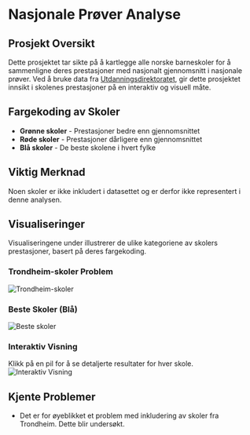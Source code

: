 # Nasjonale Prøver Analyse

## Prosjekt Oversikt
Dette prosjektet tar sikte på å kartlegge alle norske barneskoler for å sammenligne deres prestasjoner med nasjonalt gjennomsnitt i nasjonale prøver. Ved å bruke data fra [Utdanningsdirektoratet](https://www.udir.no/tall-og-forskning/statistikk/statistikk-grunnskole/nasjonale-prover-5.-trinn/), gir dette prosjektet innsikt i skolenes prestasjoner på en interaktiv og visuell måte.

## Fargekoding av Skoler
- **Grønne skoler** - Prestasjoner bedre enn gjennomsnittet
- **Røde skoler** - Prestasjoner dårligere enn gjennomsnittet
- **Blå skoler** - De beste skolene i hvert fylke

## Viktig Merknad
Noen skoler er ikke inkludert i datasettet og er derfor ikke representert i denne analysen.

## Visualiseringer
Visualiseringene under illustrerer de ulike kategoriene av skolers prestasjoner, basert på deres fargekoding.

### Trondheim-skoler Problem
![Trondheim-skoler](https://github.com/axellundeby/nasjonaleprover/assets/145841574/2fae0935-028e-4bd2-990c-aab35c4352ce)

### Beste Skoler (Blå)
![Beste skoler](https://github.com/axellundeby/nasjonaleprover/assets/145841574/1907e319-fe5e-49a5-820e-300679d9d48e)

### Interaktiv Visning
Klikk på en pil for å se detaljerte resultater for hver skole.
![Interaktiv Visning](https://github.com/axellundeby/nasjonaleprover/assets/145841574/c5028d25-c8bd-42db-ba5c-f69b450869b9)

## Kjente Problemer
- Det er for øyeblikket et problem med inkludering av skoler fra Trondheim. Dette blir undersøkt.
